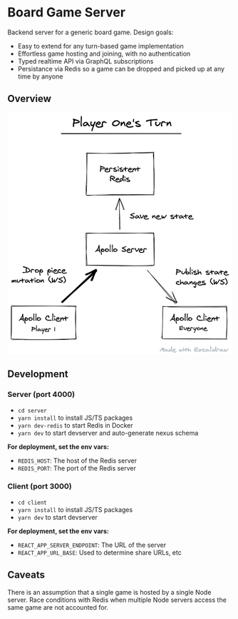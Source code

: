 # Board Game Server

Backend server for a generic board game. Design goals:

- Easy to extend for any turn-based game implementation
- Effortless game hosting and joining, with no authentication
- Typed realtime API via GraphQL subscriptions
- Persistance via Redis so a game can be dropped and picked up at any time by anyone

## Overview

<img src="./readme/player_one_turn.png" alt="Player One's Turn" width="557px">

## Development

### Server (port 4000)

- `cd server`
- `yarn install` to install JS/TS packages
- `yarn dev-redis` to start Redis in Docker
- `yarn dev` to start devserver and auto-generate nexus schema

**For deployment, set the env vars:**

- `REDIS_HOST`: The host of the Redis server
- `REDIS_PORT`: The port of the Redis server

### Client (port 3000)

- `cd client`
- `yarn install` to install JS/TS packages
- `yarn dev` to start devserver

**For deployment, set the env vars:**

- `REACT_APP_SERVER_ENDPOINT`: The URL of the server
- `REACT_APP_URL_BASE`: Used to determine share URLs, etc

## Caveats

There is an assumption that a single game is hosted by a single Node server. Race conditions with Redis when multiple Node servers access the same game are not accounted for.
